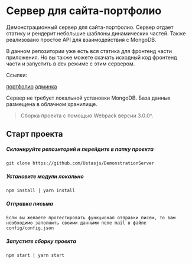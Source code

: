 # Сервер для сайта-портфолио

Демонстрационный сервер для сайта-портфолио. Сервер отдает статику и рендерит небольшие шаблоны динамических частей. Также реализовано простое API для взаимодействия с MongoDB.

В данном репозитории уже есть вся статика для фронтенд части приложения. Но вы также можете скачать исходный код фронтенд части и запустить в dev режиме с этим сервером.

Ссылки:

[портфолио](https://github.com/Ustasjs/Portfolio)
[админка](https://github.com/Ustasjs/adminPanel)

Сервер не требует локальной установки MongoDB. База данных размещена в облачном хранилище.

> Сборка проекта с помощью Webpack версии 3.0.0^.

## Старт проекта

##### Склонируйте репозиторий и перейдите в папку проекта

```
git clone https://github.com/Ustasjs/DemonstrationServer
```

##### Установите модули локально

```
npm install | yarn install
```

##### Отправка письма

```
Если вы желаете протестировать функционал отправки писем, то вам необходимо заполнить своими данными поле mail в файле config/config.json
```

##### Запустите сборку проекта

```
npm start | yarn start
```
